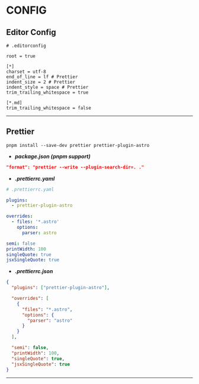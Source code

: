 # CONFIG

## Editor Config

```editorconfig
# .editorconfig

root = true

[*]
charset = utf-8
end_of_line = lf # Prettier
indent_size = 2 # Prettier
indent_style = space # Prettier
trim_trailing_whitespace = true

[*.md]
trim_trailing_whitespace = false
```

---

## Prettier

```pnpm
pnpm install --save-dev prettier prettier-plugin-astro
```

- **_package.json (pnpm support)_**

```json
"format": "prettier --write --plugin-search-dir=. ."
```

- **_.prettierrc.yaml_**

```yaml
# .prettierrc.yaml

plugins:
  - prettier-plugin-astro

overrides:
  - files: '*.astro'
    options:
      parser: astro

semi: false
printWidth: 100
singleQuote: true
jsxSingleQuote: true
```

- **_.prettierrc.json_**

```json
{
  "plugins": ["prettier-plugin-astro"],

  "overrides": [
    {
      "files": "*.astro",
      "options": {
        "parser": "astro"
      }
    }
  ],

  "semi": false,
  "printWidth": 100,
  "singleQuote": true,
  "jsxSingleQuote": true
}
```

---
